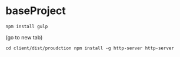 # baseProject

`
npm install
gulp
`

(go to new tab)

`
cd client/dist/proudction
npm install -g http-server
http-server
`
